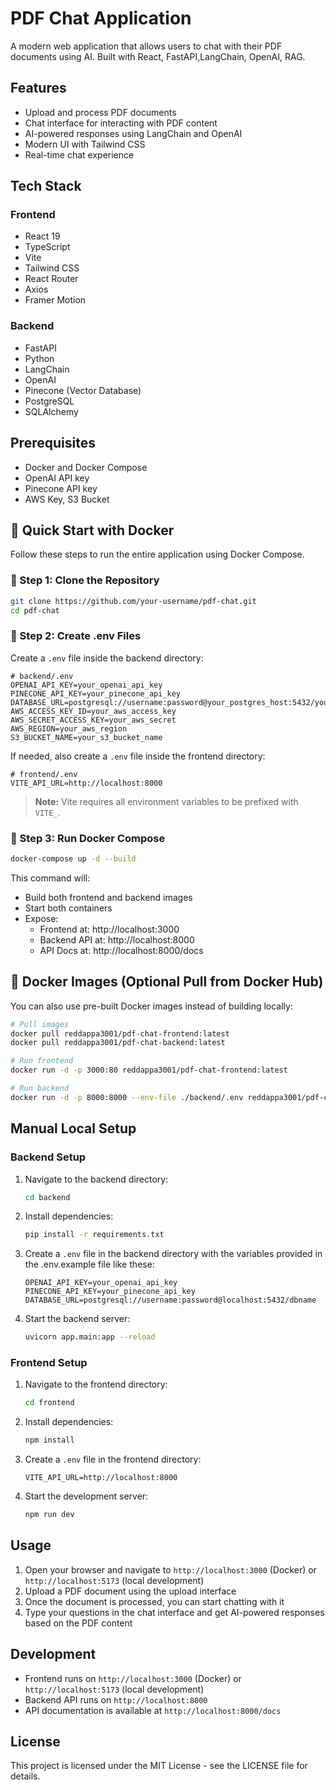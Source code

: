 # PDF Chat Application

A modern web application that allows users to chat with their PDF documents using AI. Built with React, FastAPI,LangChain, OpenAI, RAG.

## Features

- Upload and process PDF documents
- Chat interface for interacting with PDF content
- AI-powered responses using LangChain and OpenAI
- Modern UI with Tailwind CSS
- Real-time chat experience

## Tech Stack

### Frontend

- React 19
- TypeScript
- Vite
- Tailwind CSS
- React Router
- Axios
- Framer Motion

### Backend

- FastAPI
- Python
- LangChain
- OpenAI
- Pinecone (Vector Database)
- PostgreSQL
- SQLAlchemy

## Prerequisites

- Docker and Docker Compose
- OpenAI API key
- Pinecone API key
- AWS Key, S3 Bucket

## 🚀 Quick Start with Docker

Follow these steps to run the entire application using Docker Compose.

### 🔹 Step 1: Clone the Repository

```bash
git clone https://github.com/your-username/pdf-chat.git
cd pdf-chat
```

### 🔹 Step 2: Create .env Files

Create a `.env` file inside the backend directory:

```env
# backend/.env
OPENAI_API_KEY=your_openai_api_key
PINECONE_API_KEY=your_pinecone_api_key
DATABASE_URL=postgresql://username:password@your_postgres_host:5432/your_db
AWS_ACCESS_KEY_ID=your_aws_access_key
AWS_SECRET_ACCESS_KEY=your_aws_secret
AWS_REGION=your_aws_region
S3_BUCKET_NAME=your_s3_bucket_name
```

If needed, also create a `.env` file inside the frontend directory:

```env
# frontend/.env
VITE_API_URL=http://localhost:8000
```

> **Note:** Vite requires all environment variables to be prefixed with `VITE_`.

### 🔹 Step 3: Run Docker Compose

```bash
docker-compose up -d --build
```

This command will:

- Build both frontend and backend images
- Start both containers
- Expose:
  - Frontend at: http://localhost:3000
  - Backend API at: http://localhost:8000
  - API Docs at: http://localhost:8000/docs

## 🐳 Docker Images (Optional Pull from Docker Hub)

You can also use pre-built Docker images instead of building locally:

```bash
# Pull images
docker pull reddappa3001/pdf-chat-frontend:latest
docker pull reddappa3001/pdf-chat-backend:latest

# Run frontend
docker run -d -p 3000:80 reddappa3001/pdf-chat-frontend:latest

# Run backend
docker run -d -p 8000:8000 --env-file ./backend/.env reddappa3001/pdf-chat-backend:latest
```

## Manual Local Setup

### Backend Setup

1. Navigate to the backend directory:

   ```bash
   cd backend
   ```

2. Install dependencies:

   ```bash
   pip install -r requirements.txt
   ```

3. Create a `.env` file in the backend directory with the variables provided in the .env.example file like these:

   ```env
   OPENAI_API_KEY=your_openai_api_key
   PINECONE_API_KEY=your_pinecone_api_key
   DATABASE_URL=postgresql://username:password@localhost:5432/dbname
   ```

4. Start the backend server:
   ```bash
   uvicorn app.main:app --reload
   ```

### Frontend Setup

1. Navigate to the frontend directory:

   ```bash
   cd frontend
   ```

2. Install dependencies:

   ```bash
   npm install
   ```

3. Create a `.env` file in the frontend directory:

   ```env
   VITE_API_URL=http://localhost:8000
   ```

4. Start the development server:
   ```bash
   npm run dev
   ```

## Usage

1. Open your browser and navigate to `http://localhost:3000` (Docker) or `http://localhost:5173` (local development)
2. Upload a PDF document using the upload interface
3. Once the document is processed, you can start chatting with it
4. Type your questions in the chat interface and get AI-powered responses based on the PDF content

## Development

- Frontend runs on `http://localhost:3000` (Docker) or `http://localhost:5173` (local development)
- Backend API runs on `http://localhost:8000`
- API documentation is available at `http://localhost:8000/docs`

## License

This project is licensed under the MIT License - see the LICENSE file for details.
